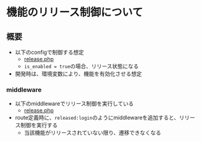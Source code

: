 # 機能のリリース制御について
## 概要
- 以下のconfigで制御する想定
    - [release.php](../src/config/release.php)
    - `is_enabled = true`の場合、リリース状態になる
- 開発時は、環境変数により、機能を有効化させる想定

### middleware
- 以下のmiddlewareでリリース制御を実行している
    - [release.php](../src/app/Http/Middleware/CheckIsEnableRoute.php)
- route定義時に、`released:login`のようにmiddlewareを追加すると、リリース制御を実行する
    - 当該機能がリリースされていない限り、遷移できなくなる
